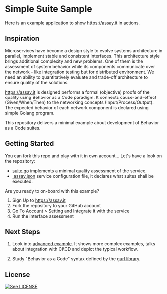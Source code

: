 # Simple Suite Sample

Here is an example application to show https://assay.it in actions.


## Inspiration

Microservices have become a design style to evolve systems architecture in parallel,
implement stable and consistent interfaces. This architecture style brings additional
complexity and new problems. One of them is the assessment of system behavior while its
components communicate over the network - like integration testing but for distributed
environment. We need an ability to quantitatively evaluate and trade-off architecture
to ensure quality of the solutions.

https://assay.it is designed performs a formal (objective) proofs of the quality using
Behavior as a Code paradigm. It connects cause-and-effect (Given/When/Then) to the networking
concepts (Input/Process/Output). The expected behavior of each network component is declared
using simple Golang program.

This repository delivers a minimal example about development of Behavior as a Code suites.


## Getting Started

You can fork this repo and play with it in own account... Let's have a look on the repository:
* [suite.go](suite.go) implements a minimal quality assessment of the service.
* [.assay.json](.assay.json) service configuration file, it declares what suites shall be executed.

Are you ready to on-board with this example? 

1. Sign Up to https://assay.it
2. Fork the repository to your GitHub account
3. Go To Account > Setting and Integrate it with the service
4. Run the interface assessment


## Next Steps

1. Look into [advanced example](https://github.com/assay-it/example.assay.it). It shows more complex examples, talks about integration with CI\CD and depict the typical workflow.

2. Study "Behavior as a Code" syntax defined by the [gurl library](https://github.com/fogfish/gurl).


## License

[![See LICENSE](https://img.shields.io/github/license/assay-it/sample.assay.it.svg?style=for-the-badge)](LICENSE)
